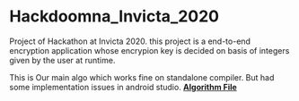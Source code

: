 # Hackdoomna_Invicta_2020

Project of Hackathon at Invicta 2020.
this project is a end-to-end encryption application whose encrypion key is decided on basis of integers given by the user at runtime.



This is Our main algo which works fine on standalone compiler. But had some implementation issues in android studio.
**[Algorithm File](https://ideone.com/HH0j2Z)**

